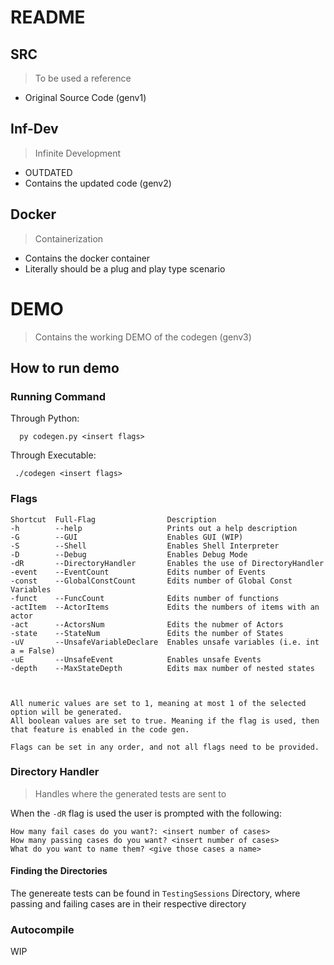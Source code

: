 # README

## SRC
> To be used a reference

- Original Source Code (genv1)


## Inf-Dev
> Infinite Development

- OUTDATED
- Contains the updated code (genv2)


## Docker
> Containerization

- Contains the docker container
- Literally should be a plug and play type scenario


# DEMO
> Contains the working DEMO of the codegen (genv3)

## How to run demo

### Running Command

Through Python:
  ````
    py codegen.py <insert flags>
  ````

Through Executable:

  ```
   ./codegen <insert flags>
  ```

### Flags

```
Shortcut  Full-Flag                Description
-h        --help                   Prints out a help description
-G        --GUI                    Enables GUI (WIP)
-S        --Shell                  Enables Shell Interpreter
-D        --Debug                  Enables Debug Mode
-dR       --DirectoryHandler       Enables the use of DirectoryHandler
-event    --EventCount             Edits number of Events
-const    --GlobalConstCount       Edits number of Global Const Variables
-funct    --FuncCount              Edits number of functions
-actItem  --ActorItems             Edits the numbers of items with an actor
-act      --ActorsNum              Edits the nubmer of Actors
-state    --StateNum               Edits the number of States
-uV       --UnsafeVariableDeclare  Enables unsafe variables (i.e. int a = False)
-uE       --UnsafeEvent            Enables unsafe Events
-depth    --MaxStateDepth          Edits max number of nested states



All numeric values are set to 1, meaning at most 1 of the selected option will be generated.
All boolean values are set to true. Meaning if the flag is used, then that feature is enabled in the code gen.

Flags can be set in any order, and not all flags need to be provided.
```

### Directory Handler
  >  Handles where the generated tests are sent to

  When the `-dR` flag is used the user is prompted with the following:

  ```
  How many fail cases do you want?: <insert number of cases>
  How many passing cases do you want? <insert number of cases>
  What do you want to name them? <give those cases a name>
  ```

#### Finding the Directories

The genereate tests  can be found in `TestingSessions` Directory, where passing and failing cases are in their respective directory

### Autocompile

WIP






